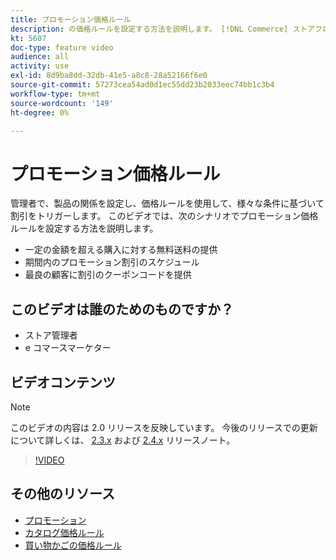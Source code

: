 ```yaml
---
title: プロモーション価格ルール
description: の価格ルールを設定する方法を説明します。 [!DNL Commerce] ストアフロントプロモーションを参照してください。
kt: 5607
doc-type: feature video
audience: all
activity: use
exl-id: 8d9ba8dd-32db-41e5-a8c8-28a52166f6e0
source-git-commit: 57273cea54ad0d1ec55dd23b2033eec74bb1c3b4
workflow-type: tm+mt
source-wordcount: '149'
ht-degree: 0%

---
```


# プロモーション価格ルール

管理者で、製品の関係を設定し、価格ルールを使用して、様々な条件に基づいて割引をトリガーします。 このビデオでは、次のシナリオでプロモーション価格ルールを設定する方法を説明します。

- 一定の金額を超える購入に対する無料送料の提供
- 期間内のプロモーション割引のスケジュール
- 最良の顧客に割引のクーポンコードを提供

## このビデオは誰のためのものですか？

- ストア管理者
- e コマースマーケター

## ビデオコンテンツ

>[!NOTE]
>
>このビデオの内容は 2.0 リリースを反映しています。 今後のリリースでの更新について詳しくは、 [2.3.x](https://devdocs.magento.com/guides/v2.3/release-notes/bk-release-notes.html) および [2.4.x](https://devdocs.magento.com/guides/v2.4/release-notes/bk-release-notes.html) リリースノート。

>[!VIDEO](https://video.tv.adobe.com/v/35773?quality=12&learn=on)

## その他のリソース

- [プロモーション](https://docs.magento.com/user-guide/marketing/promotions.html)
- [カタログ価格ルール](https://docs.magento.com/user-guide/marketing/price-rules-catalog.html)
- [買い物かごの価格ルール](https://docs.magento.com/user-guide/marketing/price-rules-cart.html)
